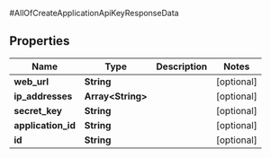 #AllOfCreateApplicationApiKeyResponseData

## Properties
Name | Type | Description | Notes
------------ | ------------- | ------------- | -------------
**web_url** | **String** |  | [optional] 
**ip_addresses** | **Array&lt;String&gt;** |  | [optional] 
**secret_key** | **String** |  | [optional] 
**application_id** | **String** |  | [optional] 
**id** | **String** |  | [optional] 

